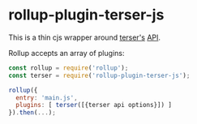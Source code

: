 rollup-plugin-terser-js
=======================

This is a thin cjs wrapper around [terser's](https://github.com/fabiosantoscode/terser) [API](https://github.com/fabiosantoscode/terser#api-reference).

Rollup accepts an array of plugins:
```Javascript
const rollup = require('rollup');
const terser = require('rollup-plugin-terser-js');

rollup({
  entry: 'main.js',
  plugins: [ terser([{terser api options}]) ]
}).then(...);
```
